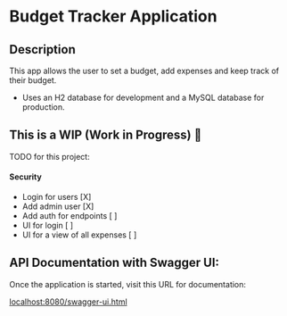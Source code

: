 ﻿# Budget Tracker Application

## Description
This app allows the user to set a budget, add expenses and keep track of their budget.

- Uses an H2 database for development and a MySQL database for production.

## This is a WIP (Work in Progress) :rocket:	
TODO for this project:
#### Security
- Login for users [X]
- Add admin user [X]
- Add auth for endpoints [ ]
- UI for login [ ]
- UI for a view of all expenses [ ]

## API Documentation with Swagger UI:

Once the application is started, visit this URL for documentation:

[localhost:8080/swagger-ui.html](localhost:8080/swagger-ui.html)